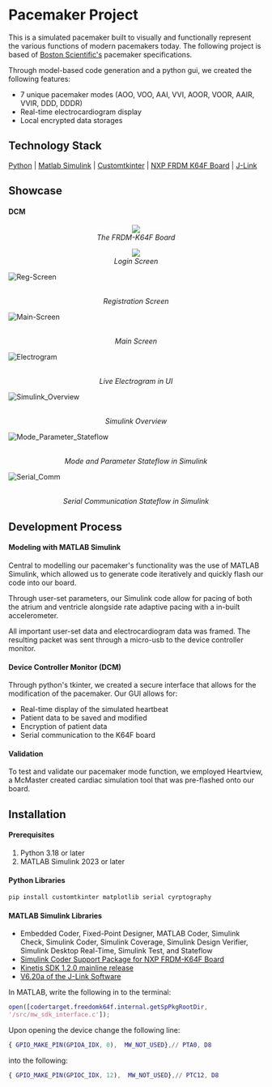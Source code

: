 # Pacemaker Project
This is a simulated pacemaker built to visually and functionally represent the various functions of modern pacemakers today. The following project is based of [Boston Scientific's](https://www.bostonscientific.com/en-US/Home.html) pacemaker specifications. 

Through model-based code generation and a python gui, we created the following features:
- 7 unique pacemaker modes (AOO, VOO, AAI, VVI, AOOR, VOOR, AAIR, VVIR, DDD, DDDR)
- Real-time electrocardiogram display
- Local encrypted data storages     

## Technology Stack
[Python](https://www.python.org/) | [Matlab Simulink](https://www.mathworks.com/products/simulink.html) | [Customtkinter](https://customtkinter.tomschimansky.com/) | [NXP FRDM K64F Board](https://www.nxp.com/design/design-center/development-boards/freedom-development-boards/mcu-boards/freedom-development-platform-for-kinetis-k64-k63-and-k24-mcus:FRDM-K64F) | [J-Link](https://www.segger.com/downloads/jlink/)

## Showcase 
#### DCM

<p align="center">
  <img src="https://github.com/luciancheng/PacemakerProject/assets/121974540/bedb9ad1-2879-42bf-a6e7-fcb664fa2192"/>
  <br>
  <em>The FRDM-K64F Board</em>
</p>

<p align="center">
  <img src="https://github.com/luciancheng/PacemakerProject/assets/121974540/06ba023e-5ed8-410f-9da2-7d511245351c"/>
  <br>
  <em>Login Screen</em>
</p>

![Reg-Screen](https://github.com/luciancheng/PacemakerProject/assets/121974540/be1af9e4-7fe8-4fe8-9742-6201c47416f6)

<p align="center">
  <br>
  <em>Registration Screen</em>
</p>

![Main-Screen](https://github.com/luciancheng/PacemakerProject/assets/121974540/6b640e71-7199-4250-8c9a-636f1ad628ae)

<p align="center">
  <br>
  <em>Main Screen</em>
</p>

![Electrogram](https://github.com/luciancheng/PacemakerProject/assets/121974540/523ae781-556d-49fd-928e-475a5920ca20)

<p align="center">
  <br>
  <em>Live Electrogram in UI</em>
</p>

![Simulink_Overview](https://github.com/luciancheng/PacemakerProject/assets/121974540/11ed58a5-c518-4c06-8126-b36a201e1ca3)

<p align="center">
  <br>
  <em>Simulink Overview</em>
</p>

![Mode_Parameter_Stateflow](https://github.com/luciancheng/PacemakerProject/assets/121974540/03a3141e-0181-449d-b27d-221a6d90c3c9)

<p align="center">
  <br>
  <em>Mode and Parameter Stateflow in Simulink</em>
</p>

![Serial_Comm](https://github.com/luciancheng/PacemakerProject/assets/121974540/61bb4548-36a7-4f1c-a27a-426864e7b848)

<p align="center">
  <br>
  <em>Serial Communication Stateflow in Simulink</em>
</p>


## Development Process
#### Modeling with MATLAB Simulink
Central to modelling our pacemaker's functionality was the use of MATLAB Simulink, which allowed us to generate code iteratively and quickly flash our code into our board. 

Through user-set parameters, our Simulink code allow for pacing of both the atrium and ventricle alongside rate adaptive pacing with a in-built accelerometer. 

All important user-set data and electrocardiogram data was framed. The resulting packet was sent through a micro-usb to the device controller monitor.  
#### Device Controller Monitor (DCM)
Through python's tkinter, we created a secure interface that allows for the modification of the pacemaker. Our GUI allows for:
- Real-time display of the simulated heartbeat
- Patient data to be saved and modified
- Encryption of patient data
- Serial communication to the K64F board

#### Validation
To test and validate our pacemaker mode function, we employed Heartview, a McMaster created cardiac simulation tool that was pre-flashed onto our board.

## Installation
#### Prerequisites
1. Python 3.18 or later
2. MATLAB Simulink 2023 or later

#### Python Libraries 
```bash
pip install customtkinter matplotlib serial cyrptography 
```

#### MATLAB Simulink Libraries
- Embedded Coder, Fixed-Point Designer, MATLAB Coder, Simulink Check, Simulink Coder, Simulink Coverage, Simulink Design Verifier, Simulink Desktop Real-Time, Simulink Test, and Stateflow
- [Simulink Coder Support Package for NXP FRDM-K64F Board](https://www.mathworks.com/matlabcentral/fileexchange/55318-simulink-coder-support-package-for-nxp-frdm-k64f-board#:~:text=Simulink%C2%AE%20Coder%E2%84%A2%20Support,K64F%20peripherals%20and%20communication%20interfaces.)
- [Kinetis SDK 1.2.0 mainline release](https://www.nxp.com/design/design-center/designs/software-development-kit-for-kinetis-mcus:KINETIS-SDK)
- [V6.20a of the J-Link Software](https://www.segger.com/downloads/jlink/)

In MATLAB, write the following in to the terminal:
```matlab
open([codertarget.freedomk64f.internal.getSpPkgRootDir,
'/src/mw_sdk_interface.c']);
```
Upon opening the device change the following line:
```matlab
{ GPIO_MAKE_PIN(GPIOA_IDX, 0),  MW_NOT_USED},// PTA0, D8
```
into the following:
```matlab
{ GPIO_MAKE_PIN(GPIOC_IDX, 12),  MW_NOT_USED},// PTC12, D8
```
